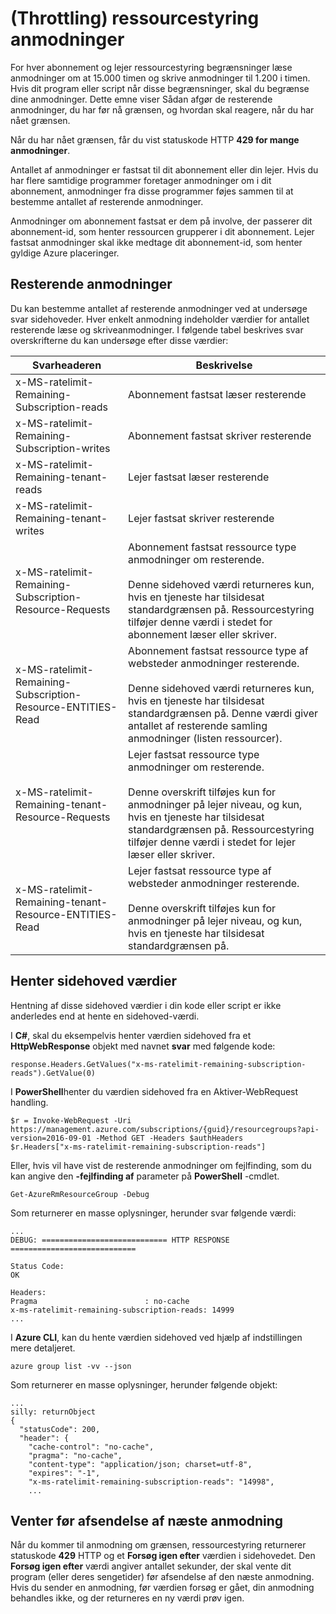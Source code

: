 <properties
   pageTitle="Azure ressourcestyring anmodning om begrænsninger | Microsoft Azure"
   description="Beskriver, hvordan du bruger (throttling) med Azure ressourcestyring anmodninger, når du har nået abonnement begrænsninger."
   services="azure-resource-manager"
   documentationCenter="na"
   authors="tfitzmac"
   manager="timlt"
   editor="tysonn"/>

<tags
   ms.service="azure-resource-manager"
   ms.devlang="na"
   ms.topic="article"
   ms.tgt_pltfrm="na"
   ms.workload="na"
   ms.date="10/07/2016"
   ms.author="tomfitz"/>

# <a name="throttling-resource-manager-requests"></a>(Throttling) ressourcestyring anmodninger

For hver abonnement og lejer ressourcestyring begrænsninger læse anmodninger om at 15.000 timen og skrive anmodninger til 1.200 i timen. Hvis dit program eller script når disse begrænsninger, skal du begrænse dine anmodninger. Dette emne viser Sådan afgør de resterende anmodninger, du har før nå grænsen, og hvordan skal reagere, når du har nået grænsen.

Når du har nået grænsen, får du vist statuskode HTTP **429 for mange anmodninger**.

Antallet af anmodninger er fastsat til dit abonnement eller din lejer. Hvis du har flere samtidige programmer foretager anmodninger om i dit abonnement, anmodninger fra disse programmer føjes sammen til at bestemme antallet af resterende anmodninger.

Anmodninger om abonnement fastsat er dem på involve, der passerer dit abonnement-id, som henter ressourcen grupperer i dit abonnement. Lejer fastsat anmodninger skal ikke medtage dit abonnement-id, som henter gyldige Azure placeringer.

## <a name="remaining-requests"></a>Resterende anmodninger

Du kan bestemme antallet af resterende anmodninger ved at undersøge svar sidehoveder. Hver enkelt anmodning indeholder værdier for antallet resterende læse og skriveanmodninger. I følgende tabel beskrives svar overskrifterne du kan undersøge efter disse værdier:

| Svarheaderen | Beskrivelse |
| --------------- | ----------- |
| x-MS-ratelimit-Remaining-Subscription-reads | Abonnement fastsat læser resterende |
| x-MS-ratelimit-Remaining-Subscription-writes | Abonnement fastsat skriver resterende |
| x-MS-ratelimit-Remaining-tenant-reads | Lejer fastsat læser resterende |
| x-MS-ratelimit-Remaining-tenant-writes | Lejer fastsat skriver resterende |
| x-MS-ratelimit-Remaining-Subscription-Resource-Requests | Abonnement fastsat ressource type anmodninger om resterende.<br /><br />Denne sidehoved værdi returneres kun, hvis en tjeneste har tilsidesat standardgrænsen på. Ressourcestyring tilføjer denne værdi i stedet for abonnement læser eller skriver. |
| x-MS-ratelimit-Remaining-Subscription-Resource-ENTITIES-Read | Abonnement fastsat ressource type af websteder anmodninger resterende.<br /><br />Denne sidehoved værdi returneres kun, hvis en tjeneste har tilsidesat standardgrænsen på. Denne værdi giver antallet af resterende samling anmodninger (listen ressourcer). |
| x-MS-ratelimit-Remaining-tenant-Resource-Requests | Lejer fastsat ressource type anmodninger om resterende.<br /><br />Denne overskrift tilføjes kun for anmodninger på lejer niveau, og kun, hvis en tjeneste har tilsidesat standardgrænsen på. Ressourcestyring tilføjer denne værdi i stedet for lejer læser eller skriver. |
| x-MS-ratelimit-Remaining-tenant-Resource-ENTITIES-Read | Lejer fastsat ressource type af websteder anmodninger resterende.<br /><br />Denne overskrift tilføjes kun for anmodninger på lejer niveau, og kun, hvis en tjeneste har tilsidesat standardgrænsen på. |

## <a name="retrieving-the-header-values"></a>Henter sidehoved værdier

Hentning af disse sidehoved værdier i din kode eller script er ikke anderledes end at hente en sidehoved-værdi. 

I **C#**, skal du eksempelvis henter værdien sidehoved fra et **HttpWebResponse** objekt med navnet **svar** med følgende kode:

    response.Headers.GetValues("x-ms-ratelimit-remaining-subscription-reads").GetValue(0)

I **PowerShell**henter du værdien sidehoved fra en Aktiver-WebRequest handling.

    $r = Invoke-WebRequest -Uri https://management.azure.com/subscriptions/{guid}/resourcegroups?api-version=2016-09-01 -Method GET -Headers $authHeaders
    $r.Headers["x-ms-ratelimit-remaining-subscription-reads"]
    
Eller, hvis vil have vist de resterende anmodninger om fejlfinding, som du kan angive den **-fejlfinding af** parameter på **PowerShell** -cmdlet.

    Get-AzureRmResourceGroup -Debug
    
Som returnerer en masse oplysninger, herunder svar følgende værdi:

    ...
    DEBUG: ============================ HTTP RESPONSE ============================

    Status Code:
    OK

    Headers:
    Pragma                        : no-cache
    x-ms-ratelimit-remaining-subscription-reads: 14999
    ...

I **Azure CLI**, kan du hente værdien sidehoved ved hjælp af indstillingen mere detaljeret.

    azure group list -vv --json

Som returnerer en masse oplysninger, herunder følgende objekt:

    ...
    silly: returnObject
    {
      "statusCode": 200,
      "header": {
        "cache-control": "no-cache",
        "pragma": "no-cache",
        "content-type": "application/json; charset=utf-8",
        "expires": "-1",
        "x-ms-ratelimit-remaining-subscription-reads": "14998",
        ...

## <a name="waiting-before-sending-next-request"></a>Venter før afsendelse af næste anmodning

Når du kommer til anmodning om grænsen, ressourcestyring returnerer statuskode **429** HTTP og et **Forsøg igen efter** værdien i sidehovedet. Den **Forsøg igen efter** værdi angiver antallet sekunder, der skal vente dit program (eller deres sengetider) før afsendelse af den næste anmodning. Hvis du sender en anmodning, før værdien forsøg er gået, din anmodning behandles ikke, og der returneres en ny værdi prøv igen.
